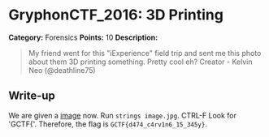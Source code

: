 # GryphonCTF_2016: 3D Printing

**Category:** Forensics
**Points:** 10
**Description:**

>My friend went for this "iExperience" field trip and sent me this photo about them 3D printing something. Pretty cool eh?
Creator - Kelvin Neo (@deathline75)

## Write-up
We are given a [image](image.jpg) now.
Run `strings image.jpg`. CTRL-F Look for 'GCTF{'.
Therefore, the flag is `GCTF{d474_c4rv1n6_15_345y}`.
